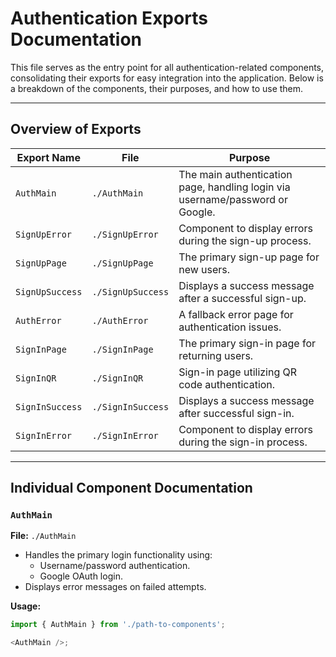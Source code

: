 # Authentication Exports Documentation

This file serves as the entry point for all authentication-related components, consolidating their exports for easy integration into the application. Below is a breakdown of the components, their purposes, and how to use them.

---

## Overview of Exports

| **Export Name**      | **File**         | **Purpose**                                                                 |
|-----------------------|------------------|-----------------------------------------------------------------------------|
| `AuthMain`           | `./AuthMain`     | The main authentication page, handling login via username/password or Google. |
| `SignUpError`        | `./SignUpError`  | Component to display errors during the sign-up process.                     |
| `SignUpPage`         | `./SignUpPage`   | The primary sign-up page for new users.                                     |
| `SignUpSuccess`      | `./SignUpSuccess`| Displays a success message after a successful sign-up.                     |
| `AuthError`          | `./AuthError`    | A fallback error page for authentication issues.                           |
| `SignInPage`         | `./SignInPage`   | The primary sign-in page for returning users.                              |
| `SignInQR`           | `./SignInQR`     | Sign-in page utilizing QR code authentication.                             |
| `SignInSuccess`      | `./SignInSuccess`| Displays a success message after successful sign-in.                       |
| `SignInError`        | `./SignInError`  | Component to display errors during the sign-in process.                    |

---

## Individual Component Documentation

### `AuthMain`
**File:** `./AuthMain`

- Handles the primary login functionality using:
  - Username/password authentication.
  - Google OAuth login.
- Displays error messages on failed attempts.

**Usage:**
```javascript
import { AuthMain } from './path-to-components';

<AuthMain />;

